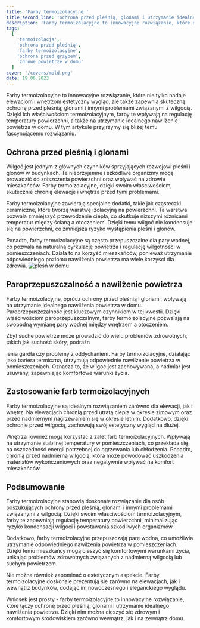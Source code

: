 ```yaml
---
title: 'Farby termoizolacyjne:'
title_second_line: 'ochrona przed pleśnią, glonami i utrzymanie idealnego nawilżenia powietrza w domu'
description: 'Farby termoizolacyjne to innowacyjne rozwiązanie, które nie tylko nadaje elewacjom i wnętrzom estetyczny wygląd, ale także zapewnia skuteczną ochronę przed pleśnią, glonami i innymi problemami związanymi z wilgocią. Dzięki ich właściwościom termoizolacyjnym, farby te wpływają na regulację temperatury powierzchni, a także na utrzymanie idealnego nawilżenia powietrza w domu. W tym artykule przyjrzymy się bliżej temu fascynującemu rozwiązaniu.'
tags:
  [
    'termoizolacja',
    'ochrona przed pleśnią',
    'farby termoizolacyjne',
    'ochrona przed grzybem',
    'zdrowe powietrze w domu'
  ]
cover: '/covers/mold.png'
date: 19.06.2023
---
```


Farby termoizolacyjne to innowacyjne rozwiązanie, które nie tylko nadaje elewacjom i wnętrzom estetyczny wygląd, ale także zapewnia skuteczną ochronę przed pleśnią, glonami i innymi problemami związanymi z wilgocią. Dzięki ich właściwościom termoizolacyjnym, farby te wpływają na regulację temperatury powierzchni, a także na utrzymanie idealnego nawilżenia powietrza w domu. W tym artykule przyjrzymy się bliżej temu fascynującemu rozwiązaniu.

## Ochrona przed pleśnią i glonami

Wilgoć jest jednym z głównych czynników sprzyjających rozwojowi pleśni i glonów w budynkach. Te nieprzyjemne i szkodliwe organizmy mogą prowadzić do zniszczenia powierzchni oraz wpływać na zdrowie mieszkańców. Farby termoizolacyjne, dzięki swoim właściwościom, skutecznie chronią elewacje i wnętrza przed tymi problemami.

Farby termoizolacyjne zawierają specjalne dodatki, takie jak cząsteczki ceramiczne, które tworzą warstwę izolacyjną na powierzchni. Ta warstwa pozwala zmniejszyć przewodzenie ciepła, co skutkuje niższymi różnicami temperatur między ścianą a otoczeniem. Dzięki temu wilgoć nie kondensuje się na powierzchni, co zmniejsza ryzyko wystąpienia pleśni i glonów.

Ponadto, farby termoizolacyjne są często przepuszczalne dla pary wodnej, co pozwala na naturalną cyrkulację powietrza i regulację wilgotności w pomieszczeniach. Działa to na korzyść mieszkańców, ponieważ utrzymanie odpowiedniego poziomu nawilżenia powietrza ma wiele korzyści dla zdrowia.
![pleśń w domu](/covers/mold.png)

## Paroprzepuszczalność a nawilżenie powietrza

Farby termoizolacyjne, oprócz ochrony przed pleśnią i glonami, wpływają na utrzymanie idealnego nawilżenia powietrza w domu. Paroprzepuszczalność jest kluczowym czynnikiem w tej kwestii. Dzięki właściwościom paroprzepuszczalnym, farby termoizolacyjne pozwalają na swobodną wymianę pary wodnej między wnętrzem a otoczeniem.

Zbyt suche powietrze może prowadzić do wielu problemów zdrowotnych, takich jak suchość skóry, podrażn

ienia gardła czy problemy z oddychaniem. Farby termoizolacyjne, działając jako bariera termiczna, utrzymują odpowiednie nawilżenie powietrza w pomieszczeniach. Oznacza to, że wilgoć jest zachowywana, a nadmiar jest usuwany, zapewniając komfortowe warunki życia.

## Zastosowanie farb termoizolacyjnych

Farby termoizolacyjne są idealnym rozwiązaniem zarówno dla elewacji, jak i wnętrz. Na elewacjach chronią przed utratą ciepła w okresie zimowym oraz przed nadmiernym nagrzewaniem się w okresie letnim. Dodatkowo, dzięki ochronie przed wilgocią, zachowują swój estetyczny wygląd na dłużej.

Wnętrza również mogą korzystać z zalet farb termoizolacyjnych. Wpływają na utrzymanie stabilnej temperatury w pomieszczeniach, co przekłada się na oszczędność energii potrzebnej do ogrzewania lub chłodzenia. Ponadto, chronią przed nadmierną wilgocią, która może powodować uszkodzenia materiałów wykończeniowych oraz negatywnie wpływać na komfort mieszkańców.

## Podsumowanie

Farby termoizolacyjne stanowią doskonałe rozwiązanie dla osób poszukujących ochrony przed pleśnią, glonami i innymi problemami związanymi z wilgocią. Dzięki swoim właściwościom termoizolacyjnym, farby te zapewniają regulację temperatury powierzchni, minimalizując ryzyko kondensacji wilgoci i powstawania szkodliwych organizmów.

Dodatkowo, farby termoizolacyjne przepuszczają parę wodną, co umożliwia utrzymanie odpowiedniego nawilżenia powietrza w pomieszczeniach. Dzięki temu mieszkańcy mogą cieszyć się komfortowymi warunkami życia, unikając problemów zdrowotnych związanych z nadmierną wilgocią lub suchym powietrzem.

Nie można również zapominać o estetycznym aspekcie. Farby termoizolacyjne doskonale prezentują się zarówno na elewacjach, jak i wewnątrz budynków, dodając im nowoczesnego i eleganckiego wyglądu.

Wniosek jest prosty - farby termoizolacyjne to innowacyjne rozwiązanie, które łączy ochronę przed pleśnią, glonami i utrzymanie idealnego nawilżenia powietrza. Dzięki nim można cieszyć się zdrowym i komfortowym środowiskiem zarówno wewnątrz, jak i na zewnątrz domu.
